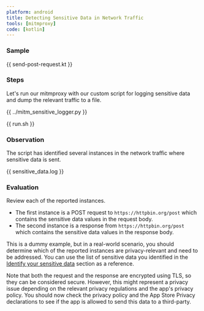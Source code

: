 ```yaml
---
platform: android
title: Detecting Sensitive Data in Network Traffic
tools: [mitmproxy]
code: [kotlin]
---
```


### Sample

{{ send-post-request.kt }}

### Steps

Let's run our mitmproxy with our custom script for logging sensitive data and dump the relevant traffic to a file.

{{ ../mitm_sensitive_logger.py }}

{{ run.sh }}

### Observation

The script has identified several instances in the network traffic where sensitive data is sent.

{{ sensitive_data.log }}

### Evaluation

Review each of the reported instances.

- The first instance is a POST request to `https://httpbin.org/post` which contains the sensitive data values in the request body.
- The second instance is a response from `https://httpbin.org/post` which contains the sensitive data values in the response body.

This is a dummy example, but in a real-world scenario, you should determine which of the reported instances are privacy-relevant and need to be addressed. You can use the list of sensitive data you identified in the [Identify your sensitive data](MASTG-KNOW-0001) section as a reference.

Note that both the request and the response are encrypted using TLS, so they can be considered secure. However, this might represent a privacy issue depending on the relevant privacy regulations and the app's privacy policy. You should now check the privacy policy and the App Store Privacy declarations to see if the app is allowed to send this data to a third-party.
